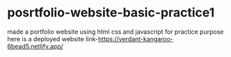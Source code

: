 # posrtfolio-website-basic-practice1
made a portfolio website using html css and javascript for practice purpose
here is a deployed website link-https://verdant-kangaroo-6bead5.netlify.app/
